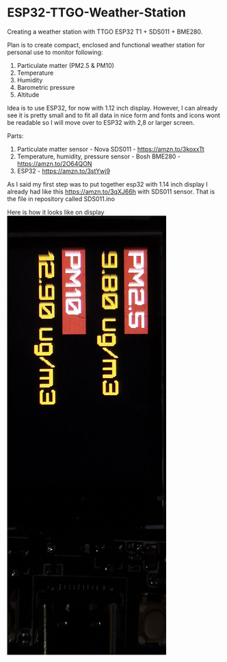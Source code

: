 # ESP32-TTGO-Weather-Station
Creating a weather station with TTGO ESP32 T1 + SDS011 + BME280.

Plan is to create compact, enclosed and functional weather station for personal use to monitor following:
1. Particulate matter (PM2.5 & PM10)
2. Temperature
3. Humidity
4. Barometric pressure
5. Altitude

Idea is to use ESP32, for now with 1.12 inch display. However, I can already see it is pretty small and to fit all data in nice form and fonts and icons wont be readable so I will
move over to ESP32 with 2,8 or larger screen.

Parts:
1. Particulate matter sensor - Nova SDS011 - https://amzn.to/3koxxTt
2. Temperature, humidity, pressure sensor - Bosh BME280 - https://amzn.to/2O64QON
3. ESP32 - https://amzn.to/3stYwj9

As I said my first step was to put together esp32 with 1.14 inch display I already had like this https://amzn.to/3qXJ66h with SDS011 sensor.
That is the file in repository called SDS011.ino

Here is how it looks like on display
![alt text](https://github.com/nmtz1/ESP32-TTGO-Weather-Station/blob/main/Images/SDS011%20ESP32%20PM_data.jpg)


